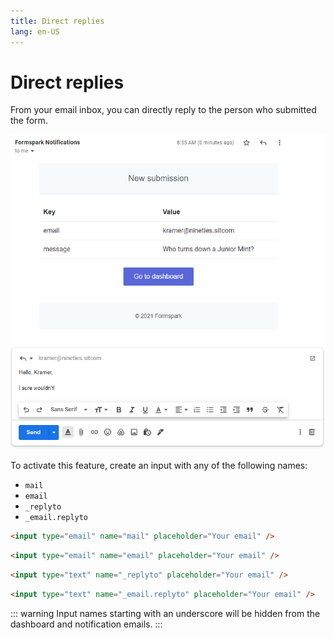```yaml
---
title: Direct replies
lang: en-US
---
```


# Direct replies

From your email inbox, you can directly reply to the person who submitted the form.

![Direct replies](../.vuepress/public/direct-replies.png)

To activate this feature, create an input with any of the following names:

- `mail`
- `email`
- `_replyto`
- `_email.replyto`

```html
<input type="email" name="mail" placeholder="Your email" />
```

```html
<input type="email" name="email" placeholder="Your email" />
```

```html
<input type="text" name="_replyto" placeholder="Your email" />
```

```html
<input type="text" name="_email.replyto" placeholder="Your email" />
```

::: warning
Input names starting with an underscore will be hidden from the dashboard and notification emails.
:::
